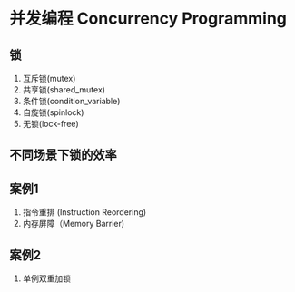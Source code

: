 # 并发编程 Concurrency Programming

## 锁
1. 互斥锁(mutex)
2. 共享锁(shared_mutex)
2. 条件锁(condition_variable)
3. 自旋锁(spinlock)
4. 无锁(lock-free)

## 不同场景下锁的效率


## 案例1
1. 指令重排 (Instruction Reordering)
2. 内存屏障（Memory Barrier)

## 案例2
1. 单例双重加锁